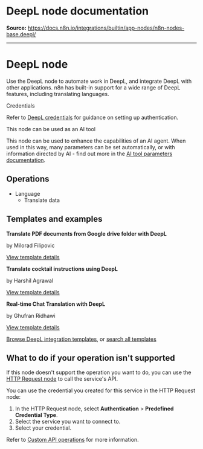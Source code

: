 # DeepL node documentation

**Source:** https://docs.n8n.io/integrations/builtin/app-nodes/n8n-nodes-base.deepl/

---

# DeepL node

Use the DeepL node to automate work in DeepL, and integrate DeepL with other applications. n8n has built-in support for a wide range of DeepL features, including translating languages.

Credentials

Refer to [DeepL credentials](../../credentials/deepl/) for guidance on setting up authentication.

This node can be used as an AI tool

This node can be used to enhance the capabilities of an AI agent. When used in this way, many parameters can be set automatically, or with information directed by AI - find out more in the [AI tool parameters documentation](../../../../advanced-ai/examples/using-the-fromai-function/).

## Operations

- Language
  - Translate data

## Templates and examples

**Translate PDF documents from Google drive folder with DeepL**

by Milorad Filipovic

[View template details](https://n8n.io/workflows/2179-translate-pdf-documents-from-google-drive-folder-with-deepl/)

**Translate cocktail instructions using DeepL**

by Harshil Agrawal

[View template details](https://n8n.io/workflows/998-translate-cocktail-instructions-using-deepl/)

**Real-time Chat Translation with DeepL**

by Ghufran Ridhawi

[View template details](https://n8n.io/workflows/4532-real-time-chat-translation-with-deepl/)

[Browse DeepL integration templates](https://n8n.io/integrations/deepl/), or [search all templates](https://n8n.io/workflows/)

## What to do if your operation isn't supported

If this node doesn't support the operation you want to do, you can use the [HTTP Request node](../../core-nodes/n8n-nodes-base.httprequest/) to call the service's API.

You can use the credential you created for this service in the HTTP Request node:

1. In the HTTP Request node, select **Authentication** > **Predefined Credential Type**.
2. Select the service you want to connect to.
3. Select your credential.

Refer to [Custom API operations](../../../custom-operations/) for more information.
